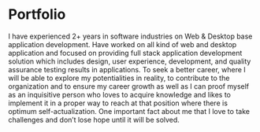 # Portfolio
I have experienced 2+ years in software industries on Web &amp; Desktop base application development. Have worked on all kind of web and desktop application and focused on providing full stack application development solution which includes design, user experience, development, and quality assurance testing results in applications.  To seek a better career, where I will be able to explore my potentialities in reality, to contribute to the organization and to ensure my career growth as well as I can proof myself as an inquisitive person who loves to acquire knowledge and likes to implement it in a proper way to reach at that position where there is optimum self-actualization. One important fact about me that I love to take challenges and don’t lose hope until it will be solved.
